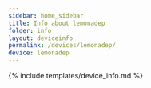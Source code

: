 ```yaml
---
sidebar: home_sidebar
title: Info about lemonadep
folder: info
layout: deviceinfo
permalink: /devices/lemonadep/
device: lemonadep
---
```

{% include templates/device_info.md %}
